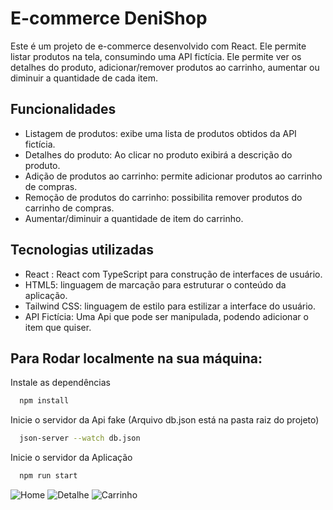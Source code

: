 # E-commerce DeniShop

Este é um projeto de e-commerce desenvolvido com React. Ele permite listar produtos na tela, consumindo uma API fictícia. Ele permite ver os detalhes do produto, adicionar/remover produtos ao carrinho, aumentar ou diminuir a quantidade de cada item.

## Funcionalidades

- Listagem de produtos: exibe uma lista de produtos obtidos da API fictícia.
- Detalhes do produto: Ao clicar no produto exibirá a descrição do produto.
- Adição de produtos ao carrinho: permite adicionar produtos ao carrinho de compras.
- Remoção de produtos do carrinho: possibilita remover produtos do carrinho de compras.
- Aumentar/diminuir a quantidade de item do carrinho.

## Tecnologias utilizadas

- React : React com TypeScript para construção de interfaces de usuário.
- HTML5: linguagem de marcação para estruturar o conteúdo da aplicação.
- Tailwind CSS: linguagem de estilo para estilizar a interface do usuário.
- API Fictícia: Uma Api que pode ser manipulada, podendo adicionar o item que quiser.

## Para Rodar localmente na sua máquina:

Instale as dependências

```bash
  npm install
```

Inicie o servidor da Api fake (Arquivo db.json está na pasta raiz do projeto)

```bash
  json-server --watch db.json
```
Inicie o servidor da Aplicação

```bash
  npm run start
```



![Home](https://github.com/Denis-moreira98/projeto_deni_shop/assets/72985107/f49f8f53-c7e2-444e-a741-a2c2bb002988)
![Detalhe](https://github.com/Denis-moreira98/projeto_deni_shop/assets/72985107/e9cc45a6-5653-4cef-83a3-28cc6937f71f)
![Carrinho](https://github.com/Denis-moreira98/projeto_deni_shop/assets/72985107/482c1940-eda2-40a6-8d08-0710d9d000b1)


